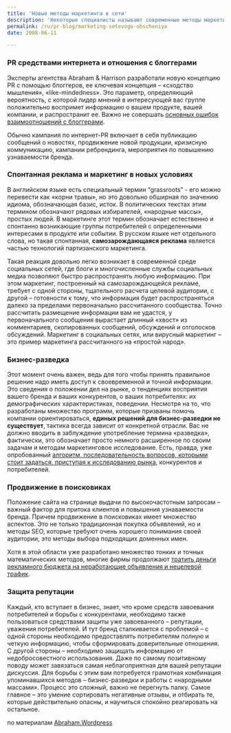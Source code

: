 ```yaml
---
title: 'Новые методы маркетинга в сети'
description: 'Некоторые специалисты называют современные методы маркетинга «маркетингом сетевого общения». Это маркетинг и PR, построенные на общении в интернете, где изначально равноправны все пользователи. Другое дело, что сам процесс общения начинает разделять людей – традиционно выделяют лидеров мнений и остальных. Эти «остальные» могут соглашаться или не соглашаться с лидером мнений, но в любом случае их слова имеют меньший вес, и не они задают «повестку дня» сообщества. Главное умение PR-специалиста в новую эпоху - умение эффективно слушать то, что говорят пользователи.'
permalink: /ru/pr-blog/marketing-setevogo-obscheniya
date: 2008-06-11

---
```


<h3>PR средствами интернета и отношения с блоггерами </h3>

Эксперты агентства Abraham & Harrison разработали новую концепцию PR с помощью блоггеров, ее ключевая концепция – «сходство мышления», «like-mindedness». Это параметр, определяющий вероятность, с которой лидер мнений в интересующей вас группе положительно воспримет информацию о вашем продукте, вашей компании, и распространит ее.  Важно не совершать <a href="/ru/pr-blog/press-release-sending-mistakes">основных ошибок взаимоотношений с блоггерами</a>.

Обычно кампания по интернет-PR включает в себя публикацию сообщений о новостях, продвижение новой продукции, кризисную коммуникацию, кампании ребрендинга, мероприятия по повышению узнаваемости бренда.

<h3>Спонтанная реклама и маркетинг в новых условиях </h3>

В английском языке есть специальный термин “grassroots”  - его можно перевести как «корни травы», но это довольно обширная по значению идиома, обозначающая базис, исток. В политических текстах этим термином обозначают рядовых избирателей, «народные массы», простых людей. В маркетинге этот термин  обозначает естественно и спонтанно возникающие группы потребителей с определенными интересами в продукте или событии. В русском языке нет отдельного слова, но такая спонтанная, <strong>самозарождающаяся реклама</strong> является частью технологий партизанского маркетинга.

Такая реакция довольно легко возникает в современной среде социальных сетей, где блоги и многочисленные службы социальных медиа позволяют быстро распространять любую информацию. При этом маркетинг, построенный на самозарождающейся рекламе,  требует с одной стороны, тщательного расчета целевой аудитории, с другой – готовности к тому, что информация будет распространяться далеко за пределами первоначально рассчитанного сообщества. Точно рассчитать размещение информации вам не удастся, у первоначального сообщения вырастает длинный «хвост» из комментариев, скопированных сообщений, обсуждений и отголосков обсуждений. Маркетинг в социальных сетях, или вирусный маркетинг – это пример маркетинга рассчитанного на «простой народ».

<h3>Бизнес-разведка</h3>

Этот момент очень важен, ведь для того чтобы принять правильное решение надо иметь доступ к своевременной и точной информации. Это сведения о положении дел на рынке, о тенденциях восприятия вашего бренда и ваших конкурентов, о ваших потребителях: их демографических характеристиках, поведении. Несмотря на то, что разработаны множество программ, которые призваны помочь компании ориентироваться, <strong>единых решений для бизнес-разведки не существует</strong>, тактика всегда зависит от конкретной отрасли. Вас не должно вводить в заблуждение употребление термина «разведка», фактически, это обозначает просто немного расширенное по своим задачам и методам маркетинговое исследование. Есть, правда, уже опробованный <a href="/ru/pr-blog/business-intelligence">алгоритм, последовательность вопросов, которыми стоит задаться, приступая к исследованию рынка</a>, конкурентов и потребителей.

<h3>Продвижение в поисковиках</h3>

Положение сайта на странице выдачи по высокочастотным запросам – важный фактор для притока клиентов и повышения узнаваемости бренда. Причем продвижение в поисковиках имеет множество аспектов. Это не только традиционная покупка объявлений, но и методы SEO, которые требуют очень хорошего понимания своей аудитории, это методы выбора подходящих доменных имен.

Хотя в этой области уже разработано множество тонких и точных математических методов, многие фирмы продолжают <a href="/ru/pr-blog/internet-marketing-10-mistakes">тратить деньги рекламного бюджета на неработающие объявления и нецелевой трафик</a>.

<h3>Защита репутации </h3>

Каждый, кто вступает в бизнес, знает, что кроме средств завоевания потребителей и борьбы с конкурентами, необходимо также пользоваться средствами защиты уже  завоеванного – репутации, уважения потребителей. И тут бренд сталкивается с проблемой – с одной стороны необходимо предоставлять потребителям полную и четкую информацию, чтобы сформировать доверительные отношения. С другой стороны – необходимо защищать информацию от недобросовестного использования. Даже по самому позитивному поводу может завязаться самая неблагоприятная для вашей репутации дискуссия. Для борьбы с этим вам потребуется грамотная комбинация упоминавшихся методов – бизнес-разведки и работы с «народными массами». Процесс это сложный, важно не перегнуть палку. Самое главное – это умение сортировать негативные отзывы, и отбирать те, которые действительно опасны, и научиться спокойно реагировать на остальное.

по материалам <a href="http://cabraham.wordpress.com/2008/06/08/comprehensive-online-conversation-marketing-campaigns/">Abraham.Wordpress</a>

